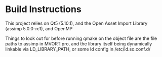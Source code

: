 # Build Instructions
This project relies on Qt5 (5.10.1), and the Open Asset Import Library (assimp 5.0.0-rc1), and OpenMP

Things to look out for before running qmake on the object file are the file paths to assimp in MVORT.pro, and the library itself being dynamically linkable via LD_LIBRARY_PATH, or some ld config in /etc/ld.so.conf.d/
    
